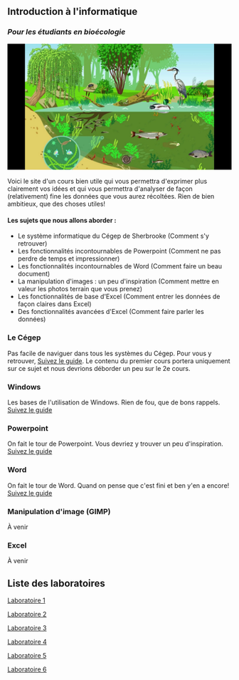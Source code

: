 ## Introduction à l'informatique
### _Pour les étudiants en bioécologie_

![Introduction](/images/banniere.jpeg)

Voici le site d'un cours bien utile qui vous permettra d'exprimer plus clairement vos idées et qui vous permettra d'analyser de façon (relativement) fine les données que vous aurez récoltées. Rien  de bien ambitieux, que des choses utiles!

#### Les sujets que nous allons aborder :
- Le système informatique du Cégep de Sherbrooke (Comment s'y retrouver) 
- Les fonctionnalités incontournables de Powerpoint (Comment ne pas perdre de temps et impressionner)
- Les fonctionnalités incontournables de Word (Comment faire un beau document)
- La manipulation d'images : un peu d'inspiration (Comment mettre en valeur les photos terrain que vous prenez)
- Les fonctionnalités de base d'Excel (Comment entrer les données de façon claires dans Excel)
- Des fonctionnalités avancées d'Excel (Comment faire parler les données)

### Le Cégep
Pas facile de naviguer dans tous les systèmes du Cégep. Pour vous y retrouver, [Suivez le guide](/cegep/). Le contenu du premier cours portera uniquement sur ce sujet et nous devrions déborder un peu sur le 2e cours.

### Windows
Les bases de l'utilisation de Windows. Rien de fou, que de bons rappels. [Suivez le guide](/windows/)

### Powerpoint
On fait le tour de Powerpoint. Vous devriez y trouver un peu d'inspiration. [Suivez le guide](/powerpoint/)

### Word
On fait le tour de Word. Quand on pense que c'est fini et ben y'en a encore! [Suivez le guide](/word/)

### Manipulation d'image (GIMP)
À venir

### Excel
À venir

## Liste des laboratoires
[Laboratoire 1](/laboratoires/1)

[Laboratoire 2](/laboratoires/2)

[Laboratoire 3](/laboratoires/3)

[Laboratoire 4](/laboratoires/4)

[Laboratoire 5](/laboratoires/5)

[Laboratoire 6](/laboratoires/6)

